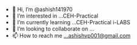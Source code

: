 - 👋 Hi, I’m @ashish141970
- 👀 I’m interested in ...CEH-Practical
- 🌱 I’m currently learning ...CEH-Practical i-LABS
- 💞️ I’m looking to collaborate on ...
- 📫 How to reach me ...ashishvp001@gmail.com

<!---
ashish141970/ashish141970 is a ✨ special ✨ repository because its `README.md` (this file) appears on your GitHub profile.
You can click the Preview link to take a look at your changes.
--->
